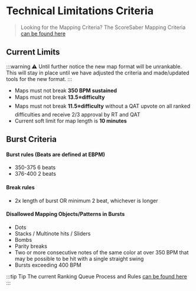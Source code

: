 # Technical Limitations Criteria
> Looking for the Mapping Criteria?
 The ScoreSaber Mapping Criteria [can be found here](./mapping-criteria.md)

## Current Limits

:::warning ⚠️
Until further notice the new map format will be unrankable. This will stay in place until we have adjusted the criteria and made/updated tools for the new format.
:::

- Maps must not break **350 BPM sustained**
- Maps must not break **13.5⭐difficulty**
- Maps must not break **11.5⭐difficulty** without a QAT upvote on all ranked difficulties and receive 2/3 approval by RT and QAT
- Current soft limit for map length is **10 minutes**

## Burst Criteria

#### Burst rules (Beats are defined at EBPM)

- 350-375 6 beats
- 376-400 2 beats

#### Break rules

- 2x length of burst OR minimum 2 beat, whichever is longer

#### Disallowed Mapping Objects/Patterns in Bursts

- Dots
- Stacks / Multinote hits / Sliders
- Bombs
- Parity breaks
- Two or more consecutive notes of the same color at over 350 BPM that may be possible to be hit with a single straight swing
- Bursts exceeding 400 BPM

:::tip Tip
 The current Ranking Queue Process and Rules [can be found here](/ranking/ranking-queue-rules.md)
:::